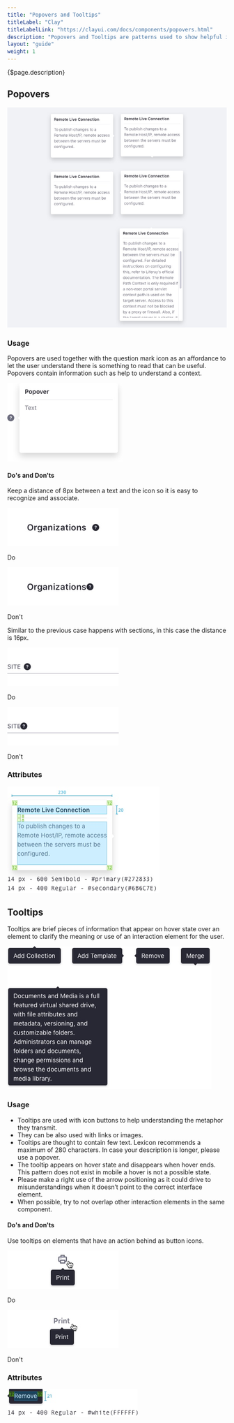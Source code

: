 ```yaml
---
title: "Popovers and Tooltips"
titleLabel: "Clay"
titleLabelLink: "https://clayui.com/docs/components/popovers.html"
description: "Popovers and Tooltips are patterns used to show helpful information in two different ways."
layout: "guide"
weight: 1
---
```


<div class="page-description">{$page.description}</div>

## Popovers

![four different popovers with the arrow to the left, or right or top or down](../../../images/Popover.jpg) 

### Usage

Popovers are used together with the question mark icon as an affordance to let the user understand there is something to read that can be useful. Popovers contain information such as help to understand a context.

![help icon](../../../images/PopoverFromIcon.jpg)

#### Do's and Don'ts

Keep a distance of 8px between a text and the icon so it is easy to recognize and associate.

<div class="row">
	<div class="dodont col-lg">
        <img class="do" src="../../../images/PopoverTitleIconDo.jpg" alt="keep 8 pixel between title and help icon">
        <p class="do">Do</p>
	</div>
	<div class="dodont col-lg">
		<img class="dont" src="../../../images/PopoverTitleIconDont.jpg" alt="dont place it nearer than 8 pixels">
		<p class="dont">Don't</p>
	</div>
</div>

Similar to the previous case happens with sections, in this case the distance is 16px.

<div class="row">
    <div class="dodont col-lg">
        <img class="do" src="../../../images/PopoverSectionIconDo.jpg" alt="keep 16 pixel between section title and help icon">
        <p class="do">Do</p>
    </div>
    <div class="dodont col-lg">
        <img class="dont" src="../../../images/PopoverSectionIconDont.jpg" alt="dont place it nearer than 16 pixels">
        <p class="dont">Don't</p>
    </div>
</div>

### Attributes

![popover metrics](../../../images/PopoverMetrics.jpg)

## Tooltips

Tooltips are brief pieces of information that appear on hover state over an element to clarify the meaning or use of an interaction element for the user.

![the four different positions of a tooltip arrow in a tooltip, 4 tooltip cases](../../../images/Tooltip.jpg)

### Usage

* Tooltips are used with icon buttons to help understanding the metaphor they transmit.
* They can be also used with links or images.
* Tooltips are thought to contain few text. Lexicon recommends a maximum of 280 characters. In case your description is longer, please use a popover.
* The tooltip appears on hover state and disappears when hover ends. This pattern does not exist in mobile a hover is not a possible state.
* Please make a right use of the arrow positioning as it could drive to misunderstandings when it doesn’t point to the correct interface element.
* When possible, try to not overlap other interaction elements in the same component.

#### Do's and Don'ts

Use tooltips on elements that have an action behind as button icons.

<div class="row">
	<div class="dodont col-lg">
        <img class="do" src="../../../images/TooltipDo.jpg" alt="tooltip on button icon hover action">
        <p class="do">Do</p>
	</div>
	<div class="dodont col-lg">
		<img class="dont" src="../../../images/TooltipDont.jpg" alt="tooltip on plain text hover action">
		<p class="dont">Don't</p>
	</div>
</div>

### Attributes

![tootip metrics](../../../images/TooltipMetrics.jpg)

